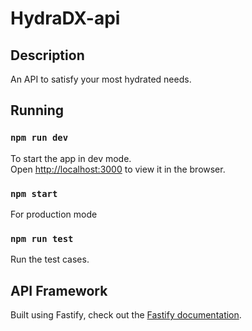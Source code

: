 # HydraDX-api
## Description
An API to satisfy your most hydrated needs.

## Running

### `npm run dev`

To start the app in dev mode.\
Open [http://localhost:3000](http://localhost:3000) to view it in the browser.

### `npm start`

For production mode

### `npm run test`

Run the test cases.

## API Framework

Built using Fastify, check out the [Fastify documentation](https://www.fastify.io/docs/latest/).

